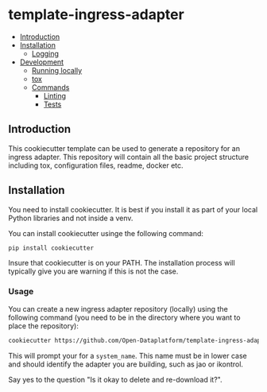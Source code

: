 # template-ingress-adapter <!-- omit in toc -->
- [Introduction](#introduction)
- [Installation](#installation)
  - [Logging](#logging)
- [Development](#development)
  - [Running locally](#running-locally)
  - [tox](#tox)
  - [Commands](#commands)
    - [Linting](#linting)
    - [Tests](#tests)
  
## Introduction

This cookiecutter template can be used to generate a repository for an ingress adapter. This repository will
contain all the basic project structure including tox, configuration files, readme, docker etc.

## Installation

You need to install cookiecutter. It is best if you install it as part of your local Python libraries and 
not inside a venv.

You can install cookiecutter usinge the following command:

```
pip install cookiecutter
```

Insure that cookiecutter is on your PATH. The installation process will typically give you are warning if
this is not the case.

### Usage

You can create a new ingress adapter repository (locally) using the following command (you need to 
be in the directory where you want to place the repository): 

```sh
cookiecutter https://github.com/Open-Dataplatform/template-ingress-adapter.git
```

This will prompt your for a `system_name`. This name must be in lower case and should identify the 
adapter you are building, such as jao or ikontrol.

Say yes to the question "Is it okay to delete and re-download it?".
